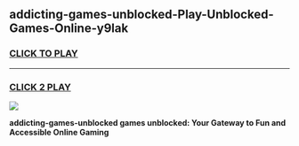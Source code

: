 
## addicting-games-unblocked-Play-Unblocked-Games-Online-y9lak
<h3>
<a href="https://premium76.site?title=addicting-games-unblocked&ref=25A">CLICK TO PLAY</a></h3>
<hr>

<h3>
<a href="https://premium76.site?title=addicting-games-unblocked&ref=25A">CLICK 2 PLAY</a>
  
</h3>

<a href="https://premium76.site?title=addicting-games-unblocked&ref=25A"><img src="https://clearcache.store/games.png"></a>


**addicting-games-unblocked games unblocked: Your Gateway to Fun and Accessible Online Gaming**
